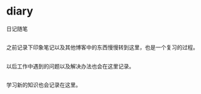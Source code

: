 # diary
日记随笔

##
之前记录下印象笔记以及其他博客中的东西慢慢转到这里，也是一个复习的过程。
##
以后工作中遇到的问题以及解决办法也会在这里记录。
##
学习新的知识也会记录在这里。
